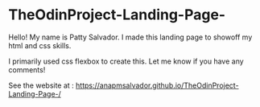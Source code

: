 # TheOdinProject-Landing-Page-

Hello! My name is Patty Salvador. I made this landing page to showoff my html and css skills.

I primarily used css flexbox to create this. Let me know if you have any comments! 

See the website at : https://anapmsalvador.github.io/TheOdinProject-Landing-Page-/
